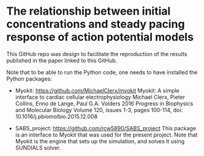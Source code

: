 # The relationship between initial concentrations and steady pacing response of action potential models

This GitHub repo was design to facilitate the reproduction of the results published in the paper linked to this GitHub.

Note that to be able to run the Python code, one needs to have installed the Python packages:
  - Myokit: https://github.com/MichaelClerx/myokit 
  Myokit: A simple interface to cardiac cellular electrophysiology Michael Clerx, Pieter Collins, Enno de Lange, Paul   G.A. Volders 2016 Progress in Biophysics and Molecular Biology Volume 120, issues 1-3, pages 100-114, 
  doi:  10.1016/j.pbiomolbio.2015.12.008
  
  - SABS_project: https://github.com/rcw5890/SABS_project
  This package is an interface to Myokit that was used for the present project. Note that Myokit is the engine that sets up the simulation, and solves it using SUNDIALS solver.

